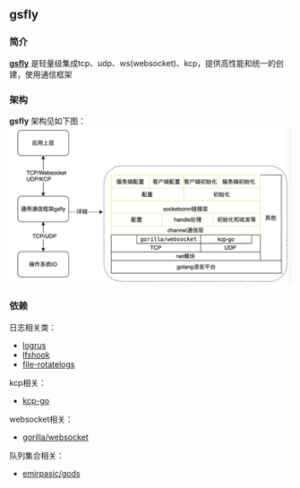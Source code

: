 ## gsfly
### 简介
**[gsfly](https://github.com/Slive/gsfly)** 是轻量级集成tcp、udp、ws(websocket)、kcp，提供高性能和统一的创建，使用通信框架

### 架构
**gsfly** 架构见如下图：
![gsfly架构图](gsfly.png)

### 依赖
日志相关类：
- [logrus](https://github.com/sirupsen/logrus)
- [lfshook](https://github.com/rifflock/lfshook)
- [file-rotatelogs](https://github.com/lestrrat-go/file-rotatelogs)

kcp相关：
- [kcp-go](https://github.com/xtaci/kcp-go)

websocket相关：
- [gorilla/websocket](https://github.com/gorilla/websocket)

队列集合相关：
- [emirpasic/gods](https://github.com/emirpasic/gods.git)

